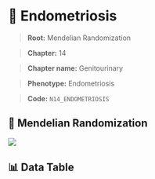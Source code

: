 # 🧪 Endometriosis

> **Root:** Mendelian Randomization

> **Chapter:** 14  

> **Chapter name:** Genitourinary

> **Phenotype:** Endometriosis  

> **Code:** `N14_ENDOMETRIOSIS`

## 🧬 Mendelian Randomization  

<img src="/MR/Figures/Forward/N14_ENDOMETRIOSIS.png"/>

## 📊 Data Table

<CsvTableMRF src="/MR/Data/Forward/N14_ENDOMETRIOSIS.csv"/>
